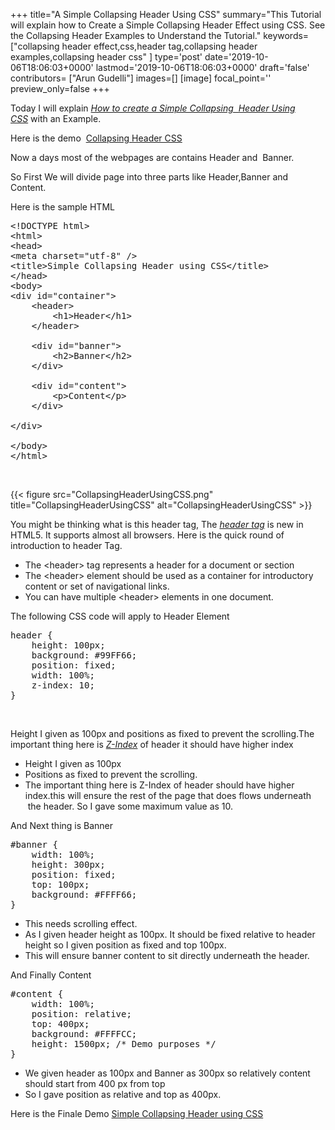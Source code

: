 +++
title="A Simple Collapsing Header Using CSS"
summary="This Tutorial will explain how to Create a Simple Collapsing Header Effect using CSS. See the Collapsing Header Examples to Understand the Tutorial."
keywords=["collapsing header effect,css,header tag,collapsing header examples,collapsing header css"
]
type='post'
date='2019-10-06T18:06:03+0000'
lastmod='2019-10-06T18:06:03+0000'
draft='false'
contributors= ["Arun Gudelli"]
images=[]
[image]
focal_point=''
preview_only=false
+++


Today I will explain&nbsp;<span style="text-decoration: underline;"><em>How to create a Simple Collapsing &nbsp;Header Using CSS</em></span><em>&nbsp;</em>with an Example.

Here is the demo&nbsp;&nbsp;<a title="Collapsing Header CSS" href="https://www.arungudelli.com/Tools/HTML5/SimpleCollapsingHeaderusingCSS.htm" target="_blank" rel="noopener">Collapsing Header CSS</a>

Now a days most of the webpages are contains Header and &nbsp;Banner.

So First We will divide page into three parts like Header,Banner and Content.

Here is the sample HTML

<pre>&lt;!DOCTYPE html&gt;
&lt;html&gt;
&lt;head&gt;
&lt;meta charset="utf-8" /&gt;
&lt;title&gt;Simple Collapsing Header using CSS&lt;/title&gt;
&lt;/head&gt;
&lt;body&gt;
&lt;div id="container"&gt;
	&lt;header&gt;
		&lt;h1&gt;Header&lt;/h1&gt;
	&lt;/header&gt;

	&lt;div id="banner"&gt;
		&lt;h2&gt;Banner&lt;/h2&gt;
	&lt;/div&gt;

	&lt;div id="content"&gt;
		&lt;p&gt;Content&lt;/p&gt;
	&lt;/div&gt;

&lt;/div&gt;

&lt;/body&gt;
&lt;/html&gt;</pre>

&nbsp;

{{< figure src="CollapsingHeaderUsingCSS.png" title="CollapsingHeaderUsingCSS" alt="CollapsingHeaderUsingCSS" >}}

You might be thinking what is this header tag, The <span style="text-decoration: underline;"><em>header tag</em></span> is new in HTML5. It supports almost all browsers. Here is the quick round of introduction to header Tag.

<ul><li>The &lt;header&gt; tag represents a header for a document or section</li><li>The &lt;header&gt; element should be used as a container for introductory content or set of navigational links.</li><li>You can have multiple &lt;header&gt; elements in one document.</li></ul>

The following CSS code will apply to Header Element

<pre>header {
	height: 100px;
	background: #99FF66;
	position: fixed;
	width: 100%;
	z-index: 10;
}</pre>

&nbsp;

Height I given as 100px and positions as fixed to prevent the scrolling.The important thing here is <em><span style="text-decoration: underline;">Z-Index</span></em> of header it should have higher index

<ul><li>Height I given as 100px</li><li>Positions as fixed to prevent the scrolling.</li><li>The important thing here is Z-Index of header should have higher index.this will ensure the rest of the page that does flows underneath &nbsp;the header. So I gave some maximum value as 10.</li></ul>

And Next thing is Banner

<pre>#banner {
	width: 100%;
	height: 300px;
	position: fixed;
	top: 100px;
	background: #FFFF66;
}</pre>

<ul><li>This needs scrolling effect.</li><li>As I given header height as 100px. It should be fixed relative to header height so I given position as fixed and top 100px.</li><li>This will ensure banner content to sit directly underneath the header.</li></ul>

And Finally Content

<pre>#content {
	width: 100%;
	position: relative;
	top: 400px;
	background: #FFFFCC;
	height: 1500px; /* Demo purposes */
}</pre>

<ul><li>We given header as 100px and Banner as 300px so relatively content should start from 400 px from top</li><li>So I gave position as relative and top as 400px.</li></ul>

Here is the Finale Demo <a href="https://www.arungudelli.com/Tools/HTML5/SimpleCollapsingHeaderusingCSS.htm" target="_blank" rel="noopener">Simple Collapsing Header using CSS</a>



